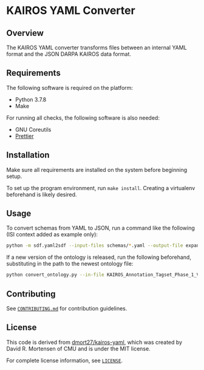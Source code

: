 # KAIROS YAML Converter

## Overview

The KAIROS YAML converter transforms files between an internal YAML format and the JSON DARPA KAIROS data format.

## Requirements

The following software is required on the platform:

- Python 3.7.8
- Make

For running all checks, the following software is also needed:

- GNU Coreutils
- [Prettier](https://prettier.io/)

## Installation

Make sure all requirements are installed on the system before beginning setup.

To set up the program environment, run `make install`. Creating a virtualenv beforehand is likely desired.

## Usage

To convert schemas from YAML to JSON, run a command like the following (ISI context added as example only):

```bash
python -m sdf.yaml2sdf --input-files schemas/*.yaml --output-file expanded_lib.json --performer-prefix isi --performer-uri "https://example.org/kairos/"
```

If a new version of the ontology is released, run the following beforehand, substituting in the path to the newest ontology file:

```bash
python convert_ontology.py --in-file KAIROS_Annotation_Tagset_Phase_1_V3.0.xlsx --out-file sdf/ontology.json
```

## Contributing

See [`CONTRIBUTING.md`](CONTRIBUTING.md) for contribution guidelines.

## License

This code is derived from [dmort27/kairos-yaml](https://github.com/dmort27/kairos-yaml), which was created by David R. Mortensen of CMU and is under the MIT license.

For complete license information, see [`LICENSE`](LICENSE).
